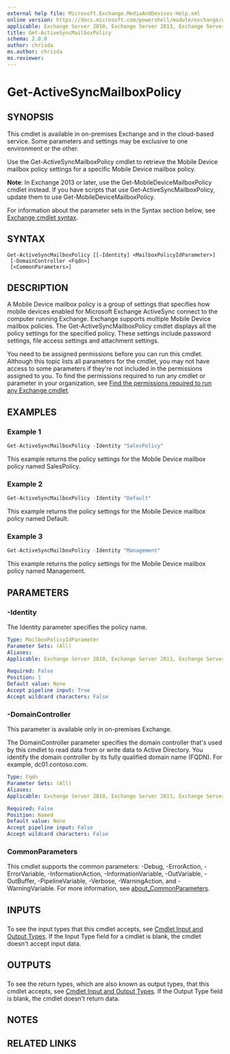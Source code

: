 ```yaml
---
external help file: Microsoft.Exchange.MediaAndDevices-Help.xml
online version: https://docs.microsoft.com/powershell/module/exchange/get-activesyncmailboxpolicy
applicable: Exchange Server 2010, Exchange Server 2013, Exchange Server 2016, Exchange Server 2019, Exchange Online
title: Get-ActiveSyncMailboxPolicy
schema: 2.0.0
author: chrisda
ms.author: chrisda
ms.reviewer:
---
```


# Get-ActiveSyncMailboxPolicy

## SYNOPSIS
This cmdlet is available in on-premises Exchange and in the cloud-based service. Some parameters and settings may be exclusive to one environment or the other.

Use the Get-ActiveSyncMailboxPolicy cmdlet to retrieve the Mobile Device mailbox policy settings for a specific Mobile Device mailbox policy.

**Note**: In Exchange 2013 or later, use the Get-MobileDeviceMailboxPolicy cmdlet instead. If you have scripts that use Get-ActiveSyncMailboxPolicy, update them to use Get-MobileDeviceMailboxPolicy.

For information about the parameter sets in the Syntax section below, see [Exchange cmdlet syntax](https://docs.microsoft.com/powershell/exchange/exchange-cmdlet-syntax).

## SYNTAX

```
Get-ActiveSyncMailboxPolicy [[-Identity] <MailboxPolicyIdParameter>]
 [-DomainController <Fqdn>]
 [<CommonParameters>]
```

## DESCRIPTION
A Mobile Device mailbox policy is a group of settings that specifies how mobile devices enabled for Microsoft Exchange ActiveSync connect to the computer running Exchange. Exchange supports multiple Mobile Device mailbox policies. The Get-ActiveSyncMailboxPolicy cmdlet displays all the policy settings for the specified policy. These settings include password settings, file access settings and attachment settings.

You need to be assigned permissions before you can run this cmdlet. Although this topic lists all parameters for the cmdlet, you may not have access to some parameters if they're not included in the permissions assigned to you. To find the permissions required to run any cmdlet or parameter in your organization, see [Find the permissions required to run any Exchange cmdlet](https://docs.microsoft.com/powershell/exchange/find-exchange-cmdlet-permissions).

## EXAMPLES

### Example 1
```powershell
Get-ActiveSyncMailboxPolicy -Identity "SalesPolicy"
```

This example returns the policy settings for the Mobile Device mailbox policy named SalesPolicy.

### Example 2
```powershell
Get-ActiveSyncMailboxPolicy -Identity "Default"
```

This example returns the policy settings for the Mobile Device mailbox policy named Default.

### Example 3
```powershell
Get-ActiveSyncMailboxPolicy -Identity "Management"
```

This example returns the policy settings for the Mobile Device mailbox policy named Management.

## PARAMETERS

### -Identity
The Identity parameter specifies the policy name.

```yaml
Type: MailboxPolicyIdParameter
Parameter Sets: (All)
Aliases:
Applicable: Exchange Server 2010, Exchange Server 2013, Exchange Server 2016, Exchange Server 2019, Exchange Online

Required: False
Position: 1
Default value: None
Accept pipeline input: True
Accept wildcard characters: False
```

### -DomainController
This parameter is available only in on-premises Exchange.

The DomainController parameter specifies the domain controller that's used by this cmdlet to read data from or write data to Active Directory. You identify the domain controller by its fully qualified domain name (FQDN). For example, dc01.contoso.com.

```yaml
Type: Fqdn
Parameter Sets: (All)
Aliases:
Applicable: Exchange Server 2010, Exchange Server 2013, Exchange Server 2016, Exchange Server 2019

Required: False
Position: Named
Default value: None
Accept pipeline input: False
Accept wildcard characters: False
```

### CommonParameters
This cmdlet supports the common parameters: -Debug, -ErrorAction, -ErrorVariable, -InformationAction, -InformationVariable, -OutVariable, -OutBuffer, -PipelineVariable, -Verbose, -WarningAction, and -WarningVariable. For more information, see [about_CommonParameters](https://go.microsoft.com/fwlink/p/?LinkID=113216).

## INPUTS

###  
To see the input types that this cmdlet accepts, see [Cmdlet Input and Output Types](https://go.microsoft.com/fwlink/p/?LinkId=616387). If the Input Type field for a cmdlet is blank, the cmdlet doesn't accept input data.

## OUTPUTS

###  
To see the return types, which are also known as output types, that this cmdlet accepts, see [Cmdlet Input and Output Types](https://go.microsoft.com/fwlink/p/?LinkId=616387). If the Output Type field is blank, the cmdlet doesn't return data.

## NOTES

## RELATED LINKS
